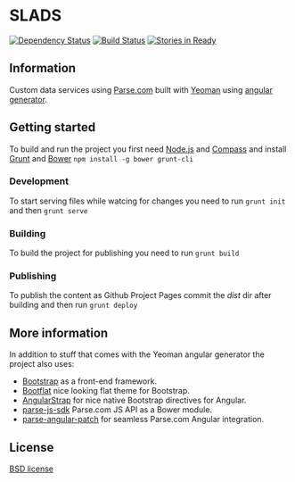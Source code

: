 # SLADS
[![Dependency Status](https://gemnasium.com/v3rm0n/slads.svg)](https://gemnasium.com/v3rm0n/slads)
[![Build Status](https://travis-ci.org/v3rm0n/slads.svg?branch=master)](https://travis-ci.org/v3rm0n/slads)
[![Stories in Ready](https://badge.waffle.io/v3rm0n/slads.png?label=ready&title=Ready)](https://waffle.io/v3rm0n/slads)

## Information

Custom data services using [Parse.com](http://parse.com) built with [Yeoman](http://yeoman.io/) using [angular generator](https://github.com/yeoman/generator-angular).

## Getting started

To build and run the project you first need [Node.js](http://nodejs.org/) and [Compass](http://compass-style.org/) and install [Grunt](http://gruntjs.com/) and [Bower](http://bower.io/) `npm install -g bower grunt-cli`

### Development

To start serving files while watcing for changes you need to run `grunt init` and then `grunt serve`

### Building

To build the project for publishing you need to run `grunt build`

### Publishing

To publish the content as Github Project Pages commit the *dist* dir after building and then run `grunt deploy`

## More information

In addition to stuff that comes with the Yeoman angular generator the project also uses:

- [Bootstrap](http://getbootstrap.com/) as a front-end framework.
- [Bootflat](http://bootflat.github.io/) nice looking flat theme for Bootstrap.
- [AngularStrap](http://mgcrea.github.io/angular-strap/) for nice native Bootstrap directives for Angular.
- [parse-js-sdk](https://github.com/albemuth/parse-js-sdk) Parse.com JS API as a Bower module.
- [parse-angular-patch](https://github.com/brandid/parse-angular-patch) for seamless Parse.com Angular integration.

## License

[BSD license](http://opensource.org/licenses/bsd-license.php)
